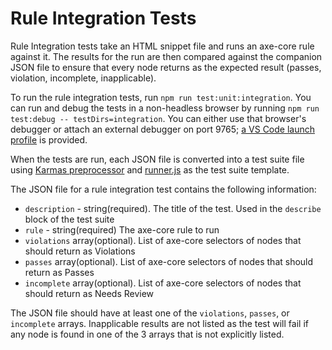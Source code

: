 # Rule Integration Tests

Rule Integration tests take an HTML snippet file and runs an axe-core rule against it. The results for the run are then compared against the companion JSON file to ensure that every node returns as the expected result (passes, violation, incomplete, inapplicable).

To run the rule integration tests, run `npm run test:unit:integration`. You can run and debug the tests in a non-headless browser by running `npm run test:debug -- testDirs=integration`. You can either use that browser's debugger or attach an external debugger on port 9765; [a VS Code launch profile](../../../.vscode/launch.json) is provided.

When the tests are run, each JSON file is converted into a test suite file using [Karmas preprocessor](https://karma-runner.github.io/latest/config/preprocessors.html) and [runner.js](./runner.js) as the test suite template.

The JSON file for a rule integration test contains the following information:

- `description` - string(required). The title of the test. Used in the `describe` block of the test suite
- `rule` - string(required) The axe-core rule to run
- `violations` array(optional). List of axe-core selectors of nodes that should return as Violations
- `passes` array(optional). List of axe-core selectors of nodes that should return as Passes
- `incomplete` array(optional). List of axe-core selectors of nodes that should return as Needs Review

The JSON file should have at least one of the `violations`, `passes`, or `incomplete` arrays. Inapplicable results are not listed as the test will fail if any node is found in one of the 3 arrays that is not explicitly listed.
